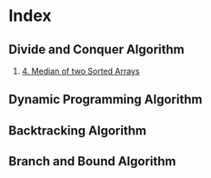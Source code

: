# Index
## Divide and Conquer Algorithm
1. [4. Median of two Sorted Arrays](https://github.com/elk-seldge/Algorithm_Note/blob/main/_posts/2023-10-31-TestPost.md)
## Dynamic Programming Algorithm

## Backtracking Algorithm

## Branch and Bound Algorithm
